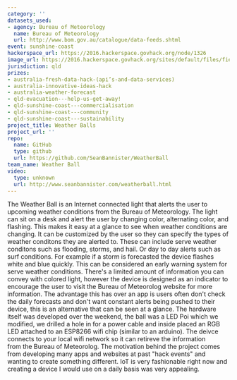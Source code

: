 ```yaml
---
category: ''
datasets_used:
- agency: Bureau of Meteorology
  name: Bureau of Meteorology
  url: http://www.bom.gov.au/catalogue/data-feeds.shtml
event: sunshine-coast
hackerspace_url: https://2016.hackerspace.govhack.org/node/1326
image_url: https://2016.hackerspace.govhack.org/sites/default/files/field/image/1_2.jpg
jurisdiction: qld
prizes:
- australia-fresh-data-hack-(api’s-and-data-services)
- australia-innovative-ideas-hack
- australia-weather-forecast
- qld-evacuation---help-us-get-away!
- qld-sunshine-coast---commercialisation
- qld-sunshine-coast---community
- qld-sunshine-coast---sustainability
project_title: Weather Balls
project_url: ''
repo:
  name: GitHub
  type: github
  url: https://github.com/SeanBannister/WeatherBall
team_name: Weather Ball
video:
  type: unknown
  url: http://www.seanbannister.com/weatherball.html
---
```


The Weather Ball is an Internet connected light that alerts the user to upcoming weather conditions from the Bureau of Meteorology. The light can sit on a desk and alert the user by changing color, alternating color, and flashing. This makes it easy at a glance to see when weather conditions are changing.
It can be customized by the user so they can specify the types of weather conditons they are alerted to. These can include serve weather conditons such as flooding, storms, and hail. Or day to day alerts such as surf conditions. For example if a storm is forecasted the device flashes white and blue quickly. This can be considered an early warning system for serve weather conditions.
There's a limited amount of information you can convey with colored light, however the device is designed as an indicator to encourage the user to visit the Bureau of Meteorolog website for more information. The advantage this has over an app is users often don't check the daily forecasts and don't want constant alerts being pushed to their device, this is an alternative that can be seen at a glance.
The hardware itself was developed over the weekend, the ball was a LED Poi which we modified, we drilled a hole in for a power cable and inside placed an RGB LED attached to an ESP8266 wifi chip (similar to an arduino). The deivce connects to your local wifi network so it can retireve the information from the Bureau of Meteorolog.
The motivation behind the project comes from developing many apps and websites at past "hack events" and wanting to create something different. IoT is very fashionable right now and creating a device I would use on a daily basis was very appealing.